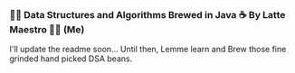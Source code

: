 ### 😵‍💫 Data Structures and Algorithms Brewed in Java ☕ By Latte Maestro 🧑‍🍳 (Me)

I'll update the readme soon... Until then, Lemme learn and Brew those fine grinded hand picked DSA beans.
